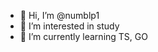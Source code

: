 - 👋 Hi, I’m @numblp1
- 👀 I’m interested in study
- 🌱 I’m currently learning TS, GO


<!---
numblp1/numblp1 is a ✨ special ✨ repository because its `README.md` (this file) appears on your GitHub profile.
You can click the Preview link to take a look at your changes.
--->
